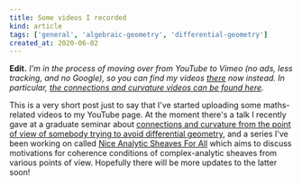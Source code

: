 ```yaml
---
title: Some videos I recorded
kind: article
tags: ['general', 'algebraic-geometry', 'differential-geometry']
created_at: 2020-06-02
---
```


**Edit.**
_I'm in the process of moving over from YouTube to Vimeo (no ads, less tracking, and no Google), so you can find my videos [there](https://vimeo.com/thosgood) now instead._
_In particular, [the connections and curvature videos can be found here](https://vimeo.com/showcase/8466090)._

This is a very short post just to say that I've started uploading some maths-related videos to my YouTube page. At the moment there's a talk I recently gave at a graduate seminar about [connections and curvature from the point of view of somebody trying to avoid differential geometry](https://www.youtube.com/playlist?list=PL1-fVcTSjrGT6ZQky9HoFVyiWgZwhc0ZZ), and a series I've been working on called [Nice Analytic Sheaves For All](https://www.youtube.com/playlist?list=PL1-fVcTSjrGSrMHbNcPpdbhNFbCU-FXVL) which aims to discuss motivations for coherence conditions of complex-analytic sheaves from various points of view. Hopefully there will be more updates to the latter soon!

<!-- more -->